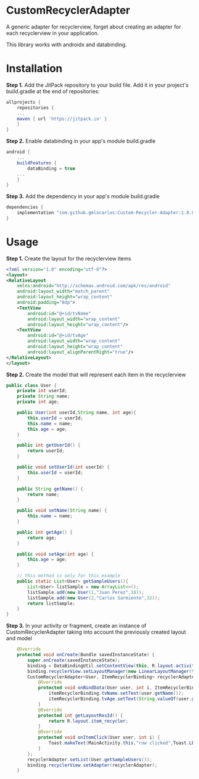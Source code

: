 # CustomRecyclerAdapter
A generic adapter for recyclerview, forget about creating an adapter for each recyclerview in your application.

This library works with androidx and databinding.

# Installation
**Step 1.** Add the JitPack repository to your build file. Add it in your project's build.gradle at the end of repositories:
```gradle
allprojects {
    repositories {
	...
	maven { url 'https://jitpack.io' }
    }
}
```
**Step 2.** Enable databinding in your app's module build.gradle
```gradle
android {
	...
	buildFeatures {
        dataBinding = true
	...
    }
}
```
**Step 3.** Add the dependency in your app's module build.gradle
```gradle
dependencies {
    implementation "com.github.gmlocarlos:Custom-Recycler-Adapter:1.0.0"
}
```

# Usage
**Step 1.** Create the layout for the recyclerview items
```xml
<?xml version="1.0" encoding="utf-8"?>
<layout>
<RelativeLayout
    xmlns:android="http://schemas.android.com/apk/res/android"
    android:layout_width="match_parent"
    android:layout_height="wrap_content"
    android:padding="8dp">
    <TextView
        android:id="@+id/tvName"
        android:layout_width="wrap_content"
        android:layout_height="wrap_content"/>
    <TextView
        android:id="@+id/tvAge"
        android:layout_width="wrap_content"
        android:layout_height="wrap_content"
        android:layout_alignParentRight="true"/>
</RelativeLayout>
</layout>
```
**Step 2.** Create the model that will represent each item in the recyclerview
```java
public class User {
    private int userId;
    private String name;
    private int age;

    public User(int userId,String name, int age){
        this.userId = userId;
        this.name = name;
        this.age = age;
    }

    public int getUserId() {
        return userId;
    }

    public void setUserId(int userId) {
        this.userId = userId;
    }

    public String getName() {
        return name;
    }

    public void setName(String name) {
        this.name = name;
    }

    public int getAge() {
        return age;
    }

    public void setAge(int age) {
        this.age = age;
    }

    // this method is only for this example
    public static List<User> getSampleUsers(){
        List<User> listSample = new ArrayList<>();
        listSample.add(new User(1,"Juan Perez",18));
        listSample.add(new User(2,"Carlos Sarmiento",32));
        return listSample;
    }
}
```
**Step 3.** In your activity or fragment, create an instance of CustomRecyclerAdapter taking into account the previously created layout and model
```java
    @Override
    protected void onCreate(Bundle savedInstanceState) {
        super.onCreate(savedInstanceState);
        binding = DataBindingUtil.setContentView(this, R.layout.activity_main);
        binding.recyclerView.setLayoutManager(new LinearLayoutManager(this, RecyclerView.VERTICAL,false));
        CustomRecyclerAdapter<User, ItemRecyclerBinding> recyclerAdapter = new CustomRecyclerAdapter<User, ItemRecyclerBinding>() {
            @Override
            protected void onBindData(User user, int i, ItemRecyclerBinding itemRecyclerBinding) {
                itemRecyclerBinding.tvName.setText(user.getName());
                itemRecyclerBinding.tvAge.setText(String.valueOf(user.getAge()));
            }
            @Override
            protected int getLayoutResId() {
                return R.layout.item_recycler;
            }
            @Override
            protected void onItemClick(User user, int i) {
                Toast.makeText(MainActivity.this,"row clicked",Toast.LENGTH_LONG).show();
            }
        };
        recyclerAdapter.setList(User.getSampleUsers());
        binding.recyclerView.setAdapter(recyclerAdapter);
    }
```

